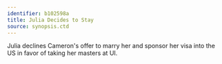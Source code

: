 ```yaml
---
identifier: b102598a
title: Julia Decides to Stay
source: synopsis.ctd 
---
```

Julia declines Cameron's offer to marry her and sponsor her visa into
the US in favor of taking her masters at UI.
